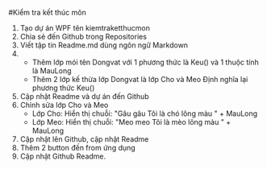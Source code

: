 #Kiểm tra kết thúc môn
1. Tạo dự án WPF tên kiemtraketthucmon
2. Chia sẻ đến Github trong Repositories
3. Viết tập tin Readme.md dùng ngôn ngữ Markdown
4. - Thêm lớp mói tên Dongvat với 1 phương thức là Keu() và 1 thuộc tính là MauLong
   - Thêm 2 lớp kế thừa lớp Dongvat là lớp Cho và Meo Định nghĩa lại phương thức Keu()
5. Cập nhật Readme và dự án đến Github
6. Chỉnh sửa lớp Cho và Meo
   - Lớp Cho: Hiển thị chuỗi: "Gâu gâu Tôi là chó lông màu " + MauLong
   - Lớp Meo: Hiển thị chuỗi: "Meo meo Tôi là mèo lông màu " + MauLong
7. Cập nhật lên Github, cập nhật Readme
8. Thêm 2 button đến from ứng dụng
9. Cập nhật Github Readme.
